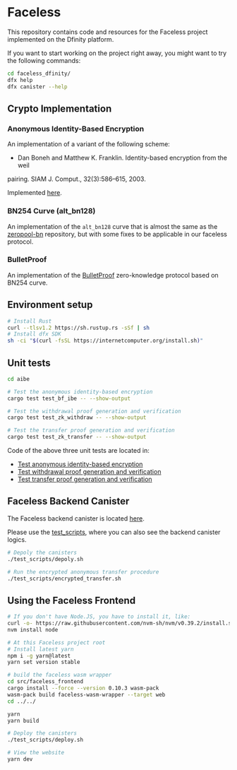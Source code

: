 # Faceless

This repository contains code and resources for the Faceless project implemented on the Dfinity platform.

If you want to start working on the project right away, you might want to try the following commands:

```bash
cd faceless_dfinity/
dfx help
dfx canister --help
```

## Crypto Implementation

### Anonymous Identity-Based Encryption

An implementation of a variant of the following scheme:

- Dan Boneh and Matthew K. Franklin. Identity-based encryption from the weil

pairing. SIAM J. Comput., 32(3):586–615, 2003.

Implemented [here](./src/aibe/src/bf_ibe.rs).

### BN254 Curve (alt_bn128)

An implementation of the `alt_bn128` curve that is almost the same as the [zeropool-bn](https://github.com/zeropoolnetwork/bn.git)  repository, but with some fixes to be applicable in our faceless protocol.

### BulletProof

An implementation of the [BulletProof](https://eprint.iacr.org/2017/1066.pdf) zero-knowledge protocol based on BN254 curve.

## Environment setup

```sh
# Install Rust
curl --tlsv1.2 https://sh.rustup.rs -sSf | sh
# Install dfx SDK
sh -ci "$(curl -fsSL https://internetcomputer.org/install.sh)"
```

## Unit tests

```sh
cd aibe

# Test the anonymous identity-based encryption
cargo test test_bf_ibe -- --show-output

# Test the withdrawal proof generation and verification
cargo test test_zk_withdraw -- --show-output

# Test the transfer proof generation and verification
cargo test test_zk_transfer -- --show-output
```

Code of the above three unit tests are located in:
- [Test anonymous identity-based encryption](./src/aibe/tests/test_bf_ibe.rs)
- [Test withdrawal proof generation and verification](./src/aibe/tests/test_zk_withdraw.rs)
- [Test transfer proof generation and verification](./src/aibe/tests/test_zk_transfer.rs)


## Faceless Backend Canister

The Faceless backend canister is located [here](./src/faceless_dfinity_backend).

Please use the [test_scripts](./test_scripts/), where you can also see the backend canister logics.

```bash
# Depoly the canisters
./test_scripts/depoly.sh

# Run the encrypted anonymous transfer procedure
./test_scripts/encrypted_transfer.sh
```

## Using the Faceless Frontend

```bash
# If you don't have Node.JS, you have to install it, like:
curl -o- https://raw.githubusercontent.com/nvm-sh/nvm/v0.39.2/install.sh | bash
nvm install node

# At this Faceless project root
# Install latest yarn
npm i -g yarn@latest
yarn set version stable

# build the faceless wasm wrapper
cd src/faceless_frontend
cargo install --force --version 0.10.3 wasm-pack
wasm-pack build faceless-wasm-wrapper --target web
cd ../../

yarn
yarn build

# Deploy the canisters
./test_scripts/deploy.sh

# View the website
yarn dev
```